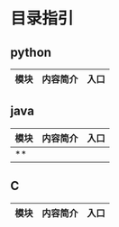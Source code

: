 # 目录指引

## python
| 模块 | 内容简介 | 入口 |
|------|-----------|------|


## java
| 模块 | 内容简介 | 入口 |
|------|-----------|------|
|**



## C
| 模块 | 内容简介 | 入口 |
|------|-----------|------|